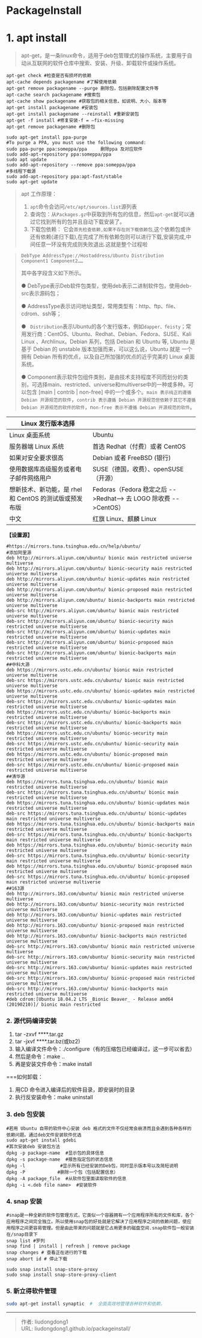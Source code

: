 # PackageInstall


# 1. apt install

> apt-get，是一条linux命令，适用于deb包管理式的操作系统，主要用于自动从互联网的软件仓库中搜索、安装、升级、卸载软件或操作系统。

```shell
apt-get check #检查是否有损坏的依赖
apt-cache depends packagename #了解使用依赖
apt-get remove packagename --purge 删除包，包括删除配置文件等
apt-cache search packagename #搜索包
apt-cache show packagename #获取包的相关信息，如说明、大小、版本等
apt-get install packagename #安装包
apt-get install packagename --reinstall #重新安装包
apt-get -f install #修复安装-f = –fix-missing
apt-get remove packagename #删除包

sudo apt-get install ppa-purge
#To purge a PPA, you must use the following command:
sudo ppa-purge ppa:someppa/ppa     删除ppa 及对应软件
sudo add-apt-repository ppa:someppa/ppa
sudo apt update
sudo add-apt-repository --remove ppa:someppa/ppa
#多线程下载源
sudo add-apt-repository ppa:apt-fast/stable
sudo apt-get update
```

> apt 工作原理：
>
> 1. `apt`命令会访问`/etc/apt/sources.list`源列表
> 2. 查询包：从`Packages.gz`中获取到所有包的信息，然后`apt-get`就可以通过它找到所有的包并且自动下载安装了。
> 3. 下载包依赖： 它会`首先检查依赖,如果不存在则下载依赖包`,这个依赖包或许还有依赖(递归下载),在完成了所有依赖包则可以进行下载,安装完成,中间任意一环没有完成则失败退出.这就是整个过程啦

> `DebType AddressType://Hostaddress/Ubuntu Distribution  Component1 Component2……`
>
> 其中各字段含义如下所示。
>
> ●  DebType表示Deb软件包类型，使用deb表示二进制软件包，使用deb-src表示源码包；
>
> ●  AddressType表示访问地址类型，常用类型有：http、ftp、file、cdrom、ssh等；
>
> ● ` Distribution`表示Ubuntu的各个发行版本，例如`dapper、feisty`；常用发行商：CentOS、Ubuntu、Redhat、Debian、Fedora、SUSE、Kali Linux 、Archlinux。Debian 系列，包括 Debian 和 Ubuntu 等, Ubuntu 是基于 Debian 的 unstable 版本加强而来，可以这么说，Ubuntu 就是 一个拥有 Debian 所有的优点，以及自己所加强的优点的近乎完美的 Linux 桌面系统。
>
> ●  Component表示软件包组件类别，是由技术支持程度不同而划分的类别，可选择main、restricted、universe和multiverse中的一种或多种。可以包含 [main | contrib | non-free] 中的一个或多个。`main 表示纯正的遵循 Debian 开源规范的软件`，`contrib 表示遵循 Debian 开源规范但依赖于其它不遵循 Debian 开源规范的软件的软件`，n`on-free 表示不遵循 Debian 开源规范的软件`。

| Linux 发行版本选择                                     |                                                              |
| ------------------------------------------------------ | ------------------------------------------------------------ |
| Linux 桌面系统                                         | Ubuntu                                                       |
| 服务器端 Linux 系统                                    | 首选 Redhat（付费）或者 CentOS                               |
| 如果对安全要求很高                                     | Debian 或者 FreeBSD (银行)                                   |
| 使用数据库高级服务或者电子邮件网络用户                 | SUSE（德国，收费）、openSUSE（开源）                         |
| 想新技术、新功能，是 rhel 和 CentOS 的测试版或预发布版 | Fedoras（Fedora 稳定之后 -->Redhat--> 去 LOGO 除收费 -->CentOS） |
| 中文                                                   | 红旗 Linux、麒麟 Linux                                       |

**【设置源】**

```shell
#https://mirrors.tuna.tsinghua.edu.cn/help/ubuntu/
#添加阿里源
deb http://mirrors.aliyun.com/ubuntu/ bionic main restricted universe multiverse
deb http://mirrors.aliyun.com/ubuntu/ bionic-security main restricted universe multiverse
deb http://mirrors.aliyun.com/ubuntu/ bionic-updates main restricted universe multiverse
deb http://mirrors.aliyun.com/ubuntu/ bionic-proposed main restricted universe multiverse
deb http://mirrors.aliyun.com/ubuntu/ bionic-backports main restricted universe multiverse
deb-src http://mirrors.aliyun.com/ubuntu/ bionic main restricted universe multiverse
deb-src http://mirrors.aliyun.com/ubuntu/ bionic-security main restricted universe multiverse
deb-src http://mirrors.aliyun.com/ubuntu/ bionic-updates main restricted universe multiverse
deb-src http://mirrors.aliyun.com/ubuntu/ bionic-proposed main restricted universe multiverse
deb-src http://mirrors.aliyun.com/ubuntu/ bionic-backports main restricted universe multiverse
##中科大源
deb https://mirrors.ustc.edu.cn/ubuntu/ bionic main restricted universe multiverse
deb-src https://mirrors.ustc.edu.cn/ubuntu/ bionic main restricted universe multiverse
deb https://mirrors.ustc.edu.cn/ubuntu/ bionic-updates main restricted universe multiverse
deb-src https://mirrors.ustc.edu.cn/ubuntu/ bionic-updates main restricted universe multiverse
deb https://mirrors.ustc.edu.cn/ubuntu/ bionic-backports main restricted universe multiverse
deb-src https://mirrors.ustc.edu.cn/ubuntu/ bionic-backports main restricted universe multiverse
deb https://mirrors.ustc.edu.cn/ubuntu/ bionic-security main restricted universe multiverse
deb-src https://mirrors.ustc.edu.cn/ubuntu/ bionic-security main restricted universe multiverse
deb https://mirrors.ustc.edu.cn/ubuntu/ bionic-proposed main restricted universe multiverse
deb-src https://mirrors.ustc.edu.cn/ubuntu/ bionic-proposed main restricted universe multiverse
##清华源
deb https://mirrors.tuna.tsinghua.edu.cn/ubuntu/ bionic main restricted universe multiverse
deb-src https://mirrors.tuna.tsinghua.edu.cn/ubuntu/ bionic main restricted universe multiverse
deb https://mirrors.tuna.tsinghua.edu.cn/ubuntu/ bionic-updates main restricted universe multiverse
deb-src https://mirrors.tuna.tsinghua.edu.cn/ubuntu/ bionic-updates main restricted universe multiverse
deb https://mirrors.tuna.tsinghua.edu.cn/ubuntu/ bionic-backports main restricted universe multiverse
deb-src https://mirrors.tuna.tsinghua.edu.cn/ubuntu/ bionic-backports main restricted universe multiverse
deb https://mirrors.tuna.tsinghua.edu.cn/ubuntu/ bionic-security main restricted universe multiverse
deb-src https://mirrors.tuna.tsinghua.edu.cn/ubuntu/ bionic-security main restricted universe multiverse
deb https://mirrors.tuna.tsinghua.edu.cn/ubuntu/ bionic-proposed main restricted universe multiverse
deb-src https://mirrors.tuna.tsinghua.edu.cn/ubuntu/ bionic-proposed main restricted universe multiverse
##163源
deb http://mirrors.163.com/ubuntu/ bionic main restricted universe multiverse
deb http://mirrors.163.com/ubuntu/ bionic-security main restricted universe multiverse
deb http://mirrors.163.com/ubuntu/ bionic-updates main restricted universe multiverse
deb http://mirrors.163.com/ubuntu/ bionic-proposed main restricted universe multiverse
deb http://mirrors.163.com/ubuntu/ bionic-backports main restricted universe multiverse
deb-src http://mirrors.163.com/ubuntu/ bionic main restricted universe multiverse
deb-src http://mirrors.163.com/ubuntu/ bionic-security main restricted universe multiverse
deb-src http://mirrors.163.com/ubuntu/ bionic-updates main restricted universe multiverse
deb-src http://mirrors.163.com/ubuntu/ bionic-proposed main restricted universe multiverse
deb-src http://mirrors.163.com/ubuntu/ bionic-backports main restricted universe multiverse
#deb cdrom:[Ubuntu 18.04.2 LTS _Bionic Beaver_ - Release amd64 (20190210)]/ bionic main restricted
```

### 2. 源代码编译安装

1. tar -zxvf ****.tar.gz
2. tar -jxvf ****.tar.bz(或bz2)
3. 输入编译文件命令：./configure（有的压缩包已经编译过，这一步可以省去）
4. 然后是命令：make ..
5. 再是安装文件命令：make install

===如何卸载：

1. 用CD 命令进入编译后的软件目录，即安装时的目录
2. 执行反安装命令：make uninstall

### 3. deb 包安装

```shell
#若用 Ubuntu 自带的软件中心安装 deb 格式的文件不仅经常会崩溃而且会遇到各种各样的依赖问题。通过deb文件安装软件优选
sudo apt-get install gdebi
#其次安装deb 安装包方法
dpkg -p package-name  #显示包的具体信息
dpkg -s package-name  #报告指定包的状态信息	
dpkg -l				#显示所有已经安装的Deb包，同时显示版本号以及简短说明
dpkg -P            #删除一个包（包括配置信息）	
dpkg -A package_file  #从软件包里面读取软件的信息	
dpkg -i <.deb file name>  #安装软件	
```

### 4. snap 安装

```shell
#snap是一种全新的软件包管理方式，它类似一个容器拥有一个应用程序所有的文件和库，各个应用程序之间完全独立。所以使用snap包的好处就是它解决了应用程序之间的依赖问题，使应用程序之间更容易管理。但是由此带来的问题就是它占用更多的磁盘空间.snap软件包一般安装在/snap目录下
snap list #罗列
snap find | install | refresh | remove package
snap changes # 查看正在进行的下载
snap abort id # 停止下载
```

```shell
sudo snap install snap-store-proxy
sudo snap install snap-store-proxy-client
```

### 5. 新立得软件管理

   ```bash
sudo apt-get install synaptic  #  全面高效地管理各种软件和依赖。
   ```


---

> 作者: liudongdong1  
> URL: liudongdong1.github.io/packageinstall/  

